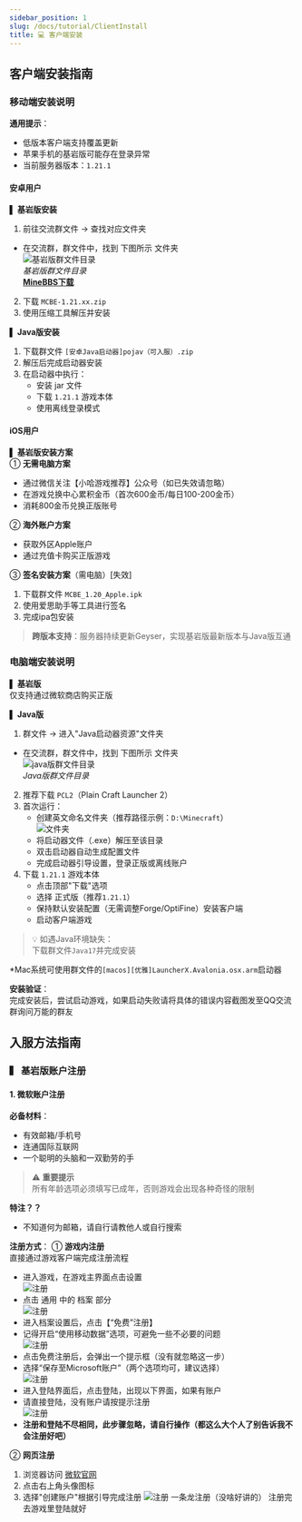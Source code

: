 ```yaml
---
sidebar_position: 1
slug: /docs/tutorial/ClientInstall
title: 💻 客户端安装
---
```


## 客户端安装指南

### 移动端安装说明
**通用提示**：
- 低版本客户端支持覆盖更新
- 苹果手机的基岩版可能存在登录异常
- 当前服务器版本：`1.21.1`

#### 安卓用户
▌ **基岩版安装**  
1. 前往交流群文件 → 查找对应文件夹  
  - 在交流群，群文件中，找到 下图所示 文件夹  
  ![基岩版群文件目录](/img/BEGameFile.png "基岩版群文件目录")  
  *基岩版群文件目录*  
  [**MineBBS下载**](http://www.minebbs.net/mc/#/)  
2. 下载 `MCBE-1.21.xx.zip`
3. 使用压缩工具解压并安装

▌ **Java版安装**  
1. 下载群文件 `[安卓Java启动器]pojav（可入服）.zip`
2. 解压后完成启动器安装
3. 在启动器中执行：
   - 安装 jar 文件
   - 下载 `1.21.1` 游戏本体
   - 使用离线登录模式

#### iOS用户
▌ **基岩版安装方案**  
① **无需电脑方案**  
- 通过微信关注【小哈游戏推荐】公众号（如已失效请忽略）  
- 在游戏兑换中心累积金币（首次600金币/每日100-200金币）  
- 消耗800金币兑换正版账号  

② **海外账户方案**  
- 获取外区Apple账户  
- 通过充值卡购买正版游戏  

③ **签名安装方案**（需电脑）[失效]  
1. 下载群文件 `MCBE_1.20_Apple.ipk`
2. 使用爱思助手等工具进行签名
3. 完成ipa包安装

> **跨版本支持**：服务器持续更新Geyser，实现基岩版最新版本与Java版互通

### 电脑端安装说明
▌ **基岩版**  
仅支持通过微软商店购买正版

▌ **Java版**  
1. 群文件 → 进入"Java启动器资源"文件夹
  - 在交流群，群文件中，找到 下图所示 文件夹  
  ![java版群文件目录](/img/JEGameFile.png "Java版群文件目录")  
  *Java版群文件目录*
2. 推荐下载 `PCL2`（Plain Craft Launcher 2）
3. 首次运行：
   - 创建英文命名文件夹（推荐路径示例：`D:\Minecraft`）  
   ![文件夹](/img/NewText.png "文件夹")  
   - 将启动器文件（.exe）解压至该目录
   - 双击启动器自动生成配置文件
   - 完成启动器引导设置，登录正版或离线账户
4. 下载 `1.21.1` 游戏本体
   - 点击顶部"下载"选项
   - 选择 正式版（推荐`1.21.1`）
   - 保持默认安装配置（无需调整Forge/OptiFine）安装客户端
   - 启动客户端游戏
> 💡 如遇Java环境缺失：  
> 下载群文件`Java17`并完成安装

*Mac系统可使用群文件的`[macos][优雅]LauncherX.Avalonia.osx.arm`启动器

**安装验证**：  
完成安装后，尝试启动游戏，如果启动失败请将具体的错误内容截图发至QQ交流群询问万能的群友
## 入服方法指南

### ▍ 基岩版账户注册

#### 1. 微软账户注册
**必备材料**：
- 有效邮箱/手机号
- 连通国际互联网
- 一个聪明的头脑和一双勤劳的手

> ⚠️ **重要提示**  
> 所有年龄选项必须填写已成年，否则游戏会出现各种奇怪的限制

**特注？？**
- 不知道何为邮箱，请自行请教他人或自行搜索

**注册方式**：
① **游戏内注册**  
直接通过游戏客户端完成注册流程  
- 进入游戏，在游戏主界面点击设置  
![注册](/img/msreg/msreg1.png "注册")
- 点击 通用 中的 档案 部分  
![注册](/img/msreg/msreg2.png "注册")
- 进入档案设置后，点击【“免费”注册】  
- 记得开启“使用移动数据”选项，可避免一些不必要的问题  
![注册](/img/msreg/msreg3.png "注册")
- 点击免费注册后，会弹出一个提示框（没有就忽略这一步）  
- 选择“保存至Microsoft账户”（两个选项均可，建议选择）  
![注册](/img/msreg/msreg4.png "注册")
- 进入登陆界面后，点击登陆，出现以下界面，如果有账户  
- 请直接登陆，没有账户请按提示注册  
![注册](/img/msreg/msreg5.png "注册")
- **注册和登陆不尽相同，此步骤忽略，请自行操作（都这么大个人了别告诉我不会注册好吧）**

② **网页注册**  
1. 浏览器访问 [微软官网](https://account.microsoft.com/)
2. 点击右上角头像图标
3. 选择"创建账户"根据引导完成注册
![注册](/img/msreg/msreg6.png "注册")
一条龙注册（没啥好讲的）
注册完去游戏里登陆就好

